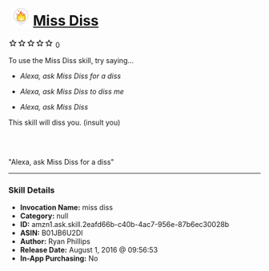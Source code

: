 # &nbsp;<img src="skill_icon" alt="Miss Diss icon" width="36"> [Miss Diss](http://alexa.amazon.com/#skills/amzn1.ask.skill.2eafd66b-c40b-4ac7-956e-87b6ec30028b)
![0 stars](../../images/ic_star_border_black_18dp_1x.png)![0 stars](../../images/ic_star_border_black_18dp_1x.png)![0 stars](../../images/ic_star_border_black_18dp_1x.png)![0 stars](../../images/ic_star_border_black_18dp_1x.png)![0 stars](../../images/ic_star_border_black_18dp_1x.png) 0

To use the Miss Diss skill, try saying...

* *Alexa, ask Miss Diss for a diss*

* *Alexa, ask Miss Diss to diss me*

* *Alexa, ask Miss Diss*

This skill will diss you. (insult you)

<br><br>

"Alexa, ask Miss Diss for a diss"

***

### Skill Details

* **Invocation Name:** miss diss
* **Category:** null
* **ID:** amzn1.ask.skill.2eafd66b-c40b-4ac7-956e-87b6ec30028b
* **ASIN:** B01JB6U2DI
* **Author:** Ryan Phillips
* **Release Date:** August 1, 2016 @ 09:56:53
* **In-App Purchasing:** No
